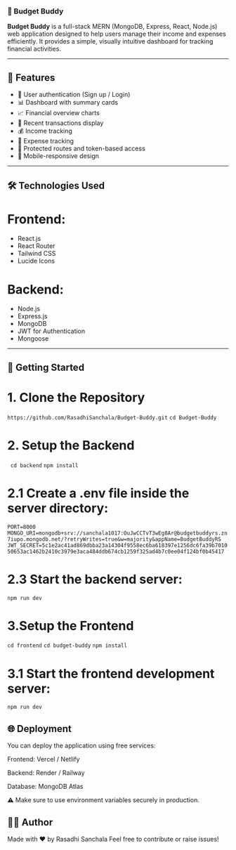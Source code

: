 ### 💸 Budget Buddy

**Budget Buddy** is a full-stack MERN (MongoDB, Express, React, Node.js) web application designed to help users manage their income and expenses efficiently. It provides a simple, visually intuitive dashboard for tracking financial activities.

---

## 🌟 Features

- 👤 User authentication (Sign up / Login)
- 📊 Dashboard with summary cards
- 📈 Financial overview charts
- 🧾 Recent transactions display
- 💰 Income tracking
- 💸 Expense tracking
- 🔐 Protected routes and token-based access
- 📱 Mobile-responsive design

---

## 🛠️ Technologies Used

# Frontend:
- React.js
- React Router
- Tailwind CSS
- Lucide Icons

# Backend:
- Node.js
- Express.js
- MongoDB
- JWT for Authentication
- Mongoose

---

## 🚀 Getting Started

# 1. Clone the Repository

```https://github.com/RasadhiSanchala/Budget-Buddy.git```
```cd Budget-Buddy```

# 2. Setup the Backend

``` cd backend```
```npm install```

 # 2.1 Create a .env file inside the server directory:

```PORT=8000```
```MONGO_URI=mongodb+srv://sanchala1017:OuJwCCTvT3wEg8Ar@budgetbuddyrs.zn7iupo.mongodb.net/?retryWrites=true&w=majority&appName=BudgetBuddyRS```
```JWT_SECRET=5c1e2ac41ad869dbba23a14304f9558ec6ba618397e1256dc6fa39b701050653ac1462b2410c3979e3aca484ddb674cb1259f325ad4b7c0ee04f124bf0b45417```

 # 2.3 Start the backend server:

```npm run dev```

# 3.Setup the Frontend

```cd frontend```
```cd budget-buddy```
```npm install```

# 3.1 Start the frontend development server:
```npm run dev```

## 🌐 Deployment
You can deploy the application using free services:

Frontend: Vercel / Netlify

Backend: Render / Railway

Database: MongoDB Atlas

⚠️ Make sure to use environment variables securely in production.

## 🧑‍💻 Author
Made with ❤️ by Rasadhi Sanchala
Feel free to contribute or raise issues!



